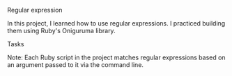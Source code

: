 Regular expression

In this project, I learned how to use regular expressions. I practiced building them using Ruby's Oniguruma library.

Tasks

Note: Each Ruby script in the project matches regular expressions based on an argument passed to it via the command line.
